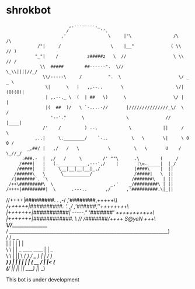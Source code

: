 # shrokbot


                                                                                   
                            ,.--------._                                            
                           /            ''.                                         
                         ,'                \     |"\                /\          /\  
                /"|     /                   \    |__"              ( \\        // ) 
               "_"|    /           z#####z   \  //                  \ \\      // /  
                 \\  #####        ##------".  \//                    \_\\||||//_/   
                  \\/-----\     /          ".  \                      \/ _  _ \     
                   \|      \   |   ,,--..       \                    \/|(O)(O)|     
                   | ,.--._ \  (  | ##   \)      \                  \/ |      |     
                   |(  ##  )/   \ `-....-//       |///////////////_\/  \      /     
                     '--'."      \                \              //     |____|      
                  /'    /         ) --.            \            ||     /      \     
               ,..|     \.________/    `-..         \   \       \|     \ 0  0 /     
            _,##/ |   ,/   /   \           \         \   \       U    / \_//_/      
          :###.-  |  ,/   /     \        /' ""\      .\        (     /              
         /####|   |   (.___________,---',/    |       |\=._____|  |_/              
        /#####|   |     \__|__|__|__|_,/             |####\    |  ||                
       /######\   \      \__________/                /#####|   \  ||               
      /|#######`. `\                                /#######\   | ||                
     /++\#########\  \                      _,'    _/#########\ | ||                
    /++++|#########|  \      .---..       ,/      ,'##########.\|_||       
   //++++|#########\.  \.              ,-/      ,'########,+++++\\_\\        
  /++++++|##########\.   '._        _,/       ,'######,''++++++++\                  
 |+++++++|###########|       -----."        _'#######' +++++++++++\                 
 |+++++++|############\.     \\     //      /#######/++++ S@yaN +++\                
      ________________________\\___//______________________________________         
     / ____________________________________________________________________)        
    / /              _                                             _                
    | |             | |                                           | |               
     \ \            | | _           ____           ____           | |  _            
      \ \           | || \         / ___)         / _  )          | | / )           
  _____) )          | | | |        | |           (  __ /          | |< (           
 (______/           |_| |_|        |_|            \_____)         |_| \_)           
                                                                                    




                
This bot is under development

